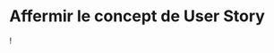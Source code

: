 # Affermir le concept de User Story

! [](https://i1.wp.com/www.berejeb.com/wp-content/uploads/2013/12/agile-dilbert-story.gif)